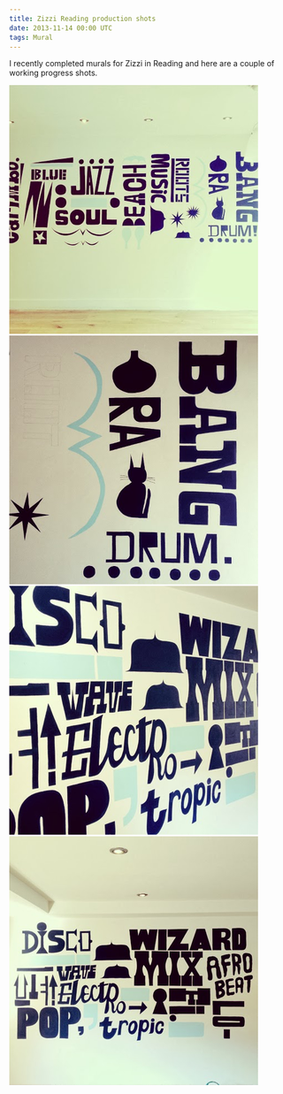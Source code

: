 ```yaml
---
title: Zizzi Reading production shots
date: 2013-11-14 00:00 UTC
tags: Mural
---
```


I recently completed murals for Zizzi in Reading and here are a couple of working progress shots.

![Alt text](../images/zizzi-blog1.jpg)
![Alt text](../images/zizzi-blog2.jpg)
![Alt text](../images/zizzi-blog5.jpg)
![Alt text](../images/zizzi-blog6.jpg)
